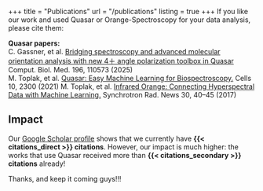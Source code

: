 +++
title = "Publications"
url = "/publications"
listing = true
+++
If you like our work and used Quasar or Orange-Spectroscopy for your data analysis, please cite them:

__Quasar papers:__  
C. Gassner, et al. [Bridging spectroscopy and advanced molecular orientation analysis with new 4＋ angle polarization toolbox in Quasar](http://dx.doi.org/10.1016/j.compbiomed.2025.110573) Comput. Biol. Med. 196, 110573 (2025)  
M. Toplak, et al. [Quasar: Easy Machine Learning for Biospectroscopy.](https://doi.org/10.3390/cells10092300) Cells 10, 2300 (2021)
M. Toplak, et al. [Infrared Orange: Connecting Hyperspectral Data with Machine Learning.](https://doi.org/10.1080/08940886.2017.1338424) Synchrotron Rad. News 30, 40–45 (2017)

Impact
------

Our [Google Scholar profile](https://scholar.google.com/citations?user=KZCTPYoAAAAJ) shows that we currently have **{{< citations_direct >}} citations**. However, our impact is much higher: the works that use Quasar received more than **{{< citations_secondary >}} citations** already!

Thanks, and keep it coming guys!!!
